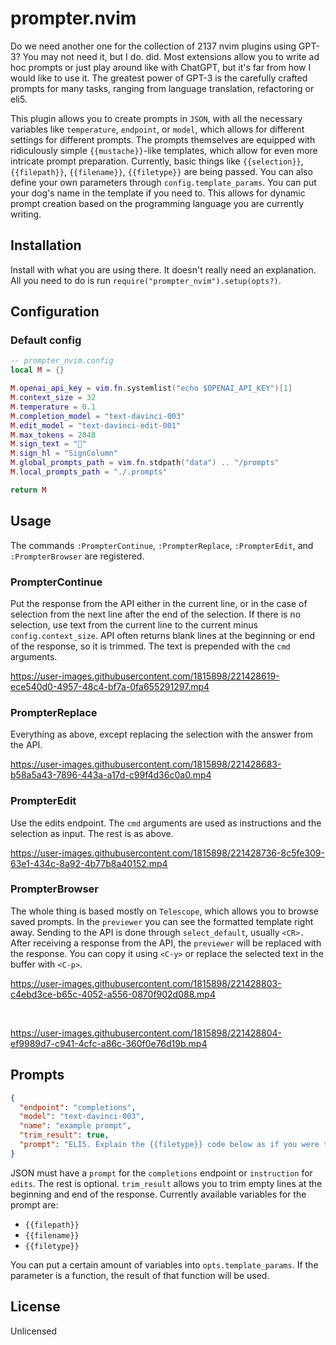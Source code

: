 # prompter.nvim

Do we need another one for the collection of 2137 nvim plugins using GPT-3? You
may not need it, but I do. did. Most extensions allow you to write ad hoc
prompts or just play around like with ChatGPT, but it's far from how I would
like to use it. The greatest power of GPT-3 is the carefully crafted prompts
for many tasks, ranging from language translation, refactoring or eli5.

This plugin allows you to create prompts in `JSON`, with all the necessary
variables like `temperature`, `endpoint`, or `model`, which allows for
different settings for different prompts. The prompts themselves are equipped
with ridiculously simple `{{mustache}}`-like templates, which allow for even
more intricate prompt preparation. Currently, basic things like
`{{selection}}`, `{{filepath}}`, `{{filename}}`, `{{filetype}}` are being
passed. You can also define your own parameters through
`config.template_params`. You can put your dog's name in the template if you
need to. This allows for dynamic prompt creation based on the programming
language you are currently writing.

## Installation

Install with what you are using there. It doesn't really need an explanation.
All you need to do is run `require("prompter_nvim").setup(opts?)`.

## Configuration

### Default config

```lua
-- prompter_nvim.config
local M = {}

M.openai_api_key = vim.fn.systemlist("echo $OPENAI_API_KEY")[1]
M.context_size = 32
M.temperature = 0.1
M.completion_model = "text-davinci-003"
M.edit_model = "text-davinci-edit-001"
M.max_tokens = 2048
M.sign_text = ""
M.sign_hl = "SignColumn"
M.global_prompts_path = vim.fn.stdpath("data") .. "/prompts"
M.local_prompts_path = "./.prompts"

return M
```

## Usage

The commands `:PrompterContinue`, `:PrompterReplace`, `:PrompterEdit`, and `:PrompterBrowser` are registered.

### PrompterContinue

Put the response from the API either in the current line, or in the case of
selection from the next line after the end of the selection. If there is no
selection, use text from the current line to the current minus
`config.context_size`. API often returns blank lines at the beginning or end of
the response, so it is trimmed. The text is prepended with the `cmd` arguments.

https://user-images.githubusercontent.com/1815898/221428619-ece540d0-4957-48c4-bf7a-0fa655291297.mp4

### PrompterReplace

Everything as above, except replacing the selection with the answer from the API.


https://user-images.githubusercontent.com/1815898/221428683-b58a5a43-7896-443a-a17d-c99f4d36c0a0.mp4


### PrompterEdit

Use the edits endpoint. The `cmd` arguments are used as instructions and the
selection as input. The rest is as above.


https://user-images.githubusercontent.com/1815898/221428736-8c5fe309-63e1-434c-8a92-4b77b8a40152.mp4


### PrompterBrowser

The whole thing is based mostly on `Telescope`, which allows you to browse saved
prompts. In the `previewer` you can see the formatted template right away. Sending
to the API is done through `select_default`, usually `<CR>.` After receiving a
response from the API, the `previewer` will be replaced with the response. You
can copy it using `<C-y>` or replace the selected text in the buffer with
`<C-p>`.


https://user-images.githubusercontent.com/1815898/221428803-c4ebd3ce-b65c-4052-a556-0870f902d088.mp4

<br>

https://user-images.githubusercontent.com/1815898/221428804-ef9989d7-c941-4cfc-a86c-360f0e76d19b.mp4



## Prompts

```json
{
  "endpoint": "completions",
  "model": "text-davinci-003",
  "name": "example prompt",
  "trim_result": true,
  "prompt": "ELI5. Explain the {{filetype}} code below as if you were talking to a five-year-old:\n\n{{selection}}"
}
```

JSON must have a `prompt` for the `completions` endpoint or `instruction` for
`edits`. The rest is optional. `trim_result` allows you to trim empty lines at
the beginning and end of the response. Currently available variables for the
prompt are:

- `{{filepath}}`
- `{{filename}}`
- `{{filetype}}`

You can put a certain amount of variables into `opts.template_params`. If the
parameter is a function, the result of that function will be used.

## License

Unlicensed
